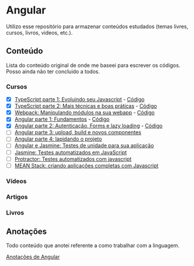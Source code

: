 # Angular

Utilizo esse repositório para armazenar conteúdos estudados (temas livres, cursos, livros, videos, etc.).

## Conteúdo

Lista do conteúdo original de onde me baseei para escrever os códigos.
Posso ainda não ter concluido a todos.

### Cursos

- [X] [TypeScript parte 1: Evoluindo seu Javascript](https://cursos.alura.com.br/course/typescript-parte1) - [Código](https://github.com/caiqueportela/Angular/tree/master/cursos/001)
- [X] [TypeScript parte 2: Mais técnicas e boas práticas](https://cursos.alura.com.br/course/typescript-parte2) - [Código](https://github.com/caiqueportela/Angular/tree/master/cursos/002)
- [X] [Webpack: Manipulando módulos na sua webapp](https://cursos.alura.com.br/course/webpack) - [Código](https://github.com/caiqueportela/Angular/tree/master/cursos/003)
- [X] [Angular parte 1: Fundamentos](https://cursos.alura.com.br/course/angular-fundamentos) - [Código](https://github.com/caiqueportela/Angular/tree/master/cursos/004)
- [X] [Angular parte 2: Autenticação, Forms e lazy loading](https://cursos.alura.com.br/course/angular-autenticacao) - [Código](https://github.com/caiqueportela/Angular/tree/master/cursos/005)
- [ ] [Angular parte 3: upload, build e novos componentes](https://cursos.alura.com.br/course/angular-upload-build)
- [ ] [Angular parte 4: lapidando o projeto](https://cursos.alura.com.br/course/angular-lapidando-projeto)
- [ ] [Angular e Jasmine: Testes de unidade para sua aplicação](https://cursos.alura.com.br/course/angular-unit-test)
- [ ] [Jasmine: Testes automatizados em JavaScript](https://cursos.alura.com.br/course/testes-automatizados-em-javascript-com-jasmine)
- [ ] [Protractor: Testes automatizados com javascript](https://cursos.alura.com.br/course/testes-protractor)
- [ ] [MEAN Stack: criando aplicações completas com Javascript](https://cursos.alura.com.br/course/mean-javascript)

### Vídeos

### Artigos

### Livros

## Anotações

Todo conteúdo que anotei referente a como trabalhar com a linguagem.

[Anotações de Angular](https://github.com/caiqueportela/Angular/blob/master/ANOTACOES.md)
